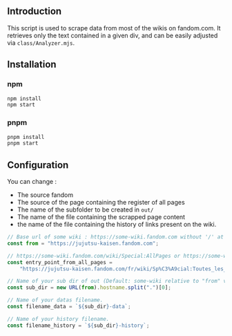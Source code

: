 ## Introduction

This script is used to scrape data from most of the wikis on fandom.com. It retrieves only the text contained in a given div, and can be easily adjusted via `class/Analyzer.mjs`.

## Installation

### npm

```sh
npm install
npm start
```

### pnpm

```sh
pnpm install
pnpm start
```

## Configuration

You can change :

-   The source fandom
-   The source of the page containing the register of all pages
-   The name of the subfolder to be created in `out/`
-   The name of the file containing the scrapped page content
-   the name of the file containing the history of links present on the wiki.

```js
// Base url of some wiki : https://some-wiki.fandom.com without '/' at end.
const from = "https://jujutsu-kaisen.fandom.com";

// https://some-wiki.fandom.com/wiki/Special:AllPages or https://some-wiki.fandom.com/fr/wiki/Sp%C3%A9cial:Toutes_les_pages
const entry_point_from_all_pages =
    "https://jujutsu-kaisen.fandom.com/fr/wiki/Sp%C3%A9cial:Toutes_les_pages?from=30%C3%A8me+Amicale+Inter%C3%A9coles";

// Name of your sub dir of out (Default: some-wiki relative to "from" variable).
const sub_dir = new URL(from).hostname.split(".")[0];

// Name of your datas filename.
const filename_data = `${sub_dir}-data`;

// Name of your history filename.
const filename_history = `${sub_dir}-history`;
```
